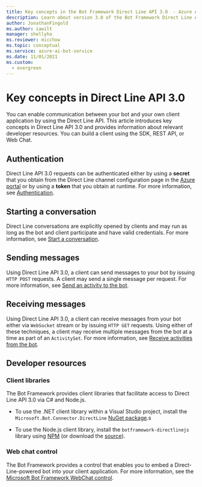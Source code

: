 ```yaml
---
title: Key concepts in the Bot Framework Direct Line API 3.0  - Azure AI Bot Service
description: Learn about version 3.0 of the Bot Framework Direct Line API. View information on authentication, starting conversations, messages, and developer resources.
author: JonathanFingold
ms.author: iawilt
manager: shellyha
ms.reviewer: micchow
ms.topic: conceptual
ms.service: azure-ai-bot-service
ms.date: 11/01/2021
ms.custom:
  - evergreen
---
```


# Key concepts in Direct Line API 3.0

You can enable communication between your bot and your own client application by using the Direct Line API. This article introduces key concepts in Direct Line API 3.0 and provides information about relevant developer resources. You can build a client using the SDK, REST API, or Web Chat.

## Authentication

Direct Line API 3.0 requests can be authenticated either by using a **secret** that you obtain from the Direct Line channel configuration page in the [Azure portal](https://portal.azure.com) or by using a **token** that you obtain at runtime. For more information, see [Authentication](bot-framework-rest-direct-line-3-0-authentication.md).

## Starting a conversation

Direct Line conversations are explicitly opened by clients and may run as long as the bot and client participate and have valid credentials. For more information, see [Start a conversation](bot-framework-rest-direct-line-3-0-start-conversation.md).

## Sending messages

Using Direct Line API 3.0, a client can send messages to your bot by issuing `HTTP POST` requests. A client may send a single message per request. For more information, see [Send an activity to the bot](bot-framework-rest-direct-line-3-0-send-activity.md).

## Receiving messages

Using Direct Line API 3.0, a client can receive messages from your bot either via `WebSocket` stream or by issuing `HTTP GET` requests. Using either of these techniques, a client may receive multiple messages from the bot at a time as part of an `ActivitySet`. For more information, see [Receive activities from the bot](bot-framework-rest-direct-line-3-0-receive-activities.md).

## Developer resources

### Client libraries

The Bot Framework provides client libraries that facilitate access to Direct Line API 3.0 via C# and Node.js.

- To use the .NET client library within a Visual Studio project, install the `Microsoft.Bot.Connector.DirectLine` [NuGet package](https://www.nuget.org/packages/Microsoft.Bot.Connector.DirectLine).s

- To use the Node.js client library, install the `botframework-directlinejs` library using [NPM](https://www.npmjs.com/package/botframework-directlinejs) (or download the [source](https://github.com/Microsoft/BotFramework-DirectLineJS)).

### Web chat control

The Bot Framework provides a control that enables you to embed a Direct-Line-powered bot into your client application. For more information, see the [Microsoft Bot Framework WebChat control](https://github.com/Microsoft/BotFramework-WebChat).
